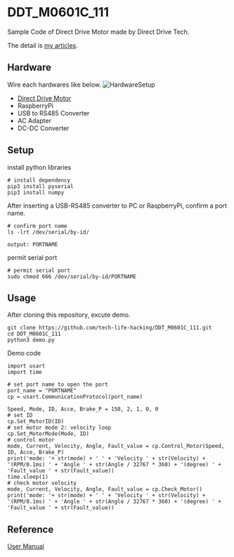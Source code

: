 # DDT_M0601C_111
Sample Code of  Direct Drive Motor made by Direct Drive Tech.

The detail is [my articles](https://www.techlife-hacking.com/?p=1422).
## Hardware
Wire each hardwares like below.
![HardwareSetup](https://www.techlife-hacking.com/wp-content/uploads/2022/06/DDT-1.png)
* [Direct Drive Motor](https://www.switch-science.com/catalog/7646/)
* RaspberryPi
* USB to RS485 Converter
* AC Adapter
* DC-DC Converter

## Setup
install python libraries
```
# install dependency
pip3 install pyserial
pip3 install numpy
```
After inserting a USB-RS485 converter to PC or RaspberryPi, confirm a port name.
```
# confirm port name
ls -lrt /dev/serial/by-id/

output: PORTNAME
```
permit serial port
```
# permit serial port
sudo chmod 666 /dev/serial/by-id/PORTNAME
```

## Usage
After cloning this repository, excute demo.

```
git clone https://github.com/tech-life-hacking/DDT_M0601C_111.git
cd DDT_M0601C_111
python3 demo.py
```
Demo code
```
import usart
import time

# set port name to open the port
port_name = "PORTNAME"
cp = usart.CommunicationProtocol(port_name)

Speed, Mode, ID, Acce, Brake_P = 150, 2, 1, 0, 0
# set ID
cp.Set_MotorID(ID)
# set motor mode 2: velocity loop
cp.Set_MotorMode(Mode, ID)
# control motor
mode, Current, Velocity, Angle, Fault_value = cp.Control_Motor(Speed, ID, Acce, Brake_P)
print('mode: '+ str(mode) + ' ' + 'Velocity ' + str(Velocity) + '(RPM/0.1ms) ' + 'Angle ' + str(Angle / 32767 * 360) + '(degree) ' + 'Fault_value ' + str(Fault_value))
time.sleep(1)
# check motor velocity
mode, Current, Velocity, Angle, Fault_value = cp.Check_Motor()
print('mode: '+ str(mode) + ' ' + 'Velocity ' + str(Velocity) + '(RPM/0.1ms) ' + 'Angle ' + str(Angle / 32767 * 360) + '(degree) ' + 'Fault_value ' + str(Fault_value))
```

## Reference
[User Manual](https://d2air1d4eqhwg2.cloudfront.net/media/files/a48110eb-432c-4083-a159-9e0f35913b23.pdf)